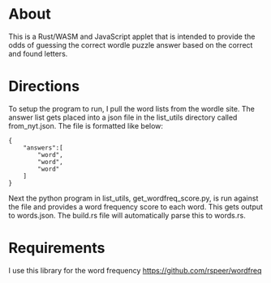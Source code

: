 # About
This is a Rust/WASM and JavaScript applet that is intended to provide the odds of guessing the correct wordle puzzle answer based on the correct and found letters.

# Directions
To setup the program to run, I pull the word lists from the wordle site. The answer list gets placed into a json file in the list_utils directory called from_nyt.json. The file is formatted like below:

```
{
    "answers":[
        "word",
        "word",
        "word"
    ]
}
```

Next the python program in list_utils, get_wordfreq_score.py, is run against the file and provides a word frequency score to each word. This gets output to words.json. The build.rs file will automatically parse this to words.rs.

# Requirements
I use this library for the word frequency https://github.com/rspeer/wordfreq
